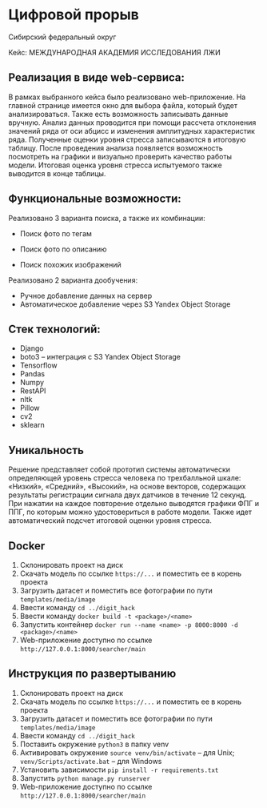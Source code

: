 # Цифровой прорыв
 
Сибирский федеральный округ

Кейс: МЕЖДУНАРОДНАЯ АКАДЕМИЯ ИССЛЕДОВАНИЯ ЛЖИ


## Реализация в виде web-сервиса:

В рамках выбранного кейса было реализовано web-приложение. На главной странице имеется окно для выбора файла, который будет анализироваться. Также есть возможность записывать данные вручную. Анализ данных проводится при помощи рассчета отклонения значений ряда от оси абцисс и изменения амплитудных характеристик ряда. Полученные оценки уровня стресса записываются в итоговую таблицу. После проведения анализа появляется возможность посмотреть на графики и визуально проверить качество работы модели. Итоговая оценка уровня стресса испытуемого также выводится в конце таблицы.

## Функциональные возможности:

Реализовано 3 варианта поиска, а также их комбинации:

* Поиск фото по тегам

* Поиск фото по описанию

* Поиск похожих изображений

Реализовано 2 варианта дообучения:

* Ручное добавление данных на сервер
* Автоматическое добавление через S3 Yandex Object Storage

## Стек технологий:

* Django
* boto3 – интеграция с S3 Yandex Object Storage
* Tensorflow
* Pandas
* Numpy
* RestAPI
* nltk
* Pillow
* cv2
* sklearn

## Уникальность
Решение представляет собой прототип системы автоматически определяющей уровень стресса человека по трехбалльной шкале: «Низкий», «Средний», «Высокий», на основе векторов, содержащих результаты регистрации сигнала двух датчиков в течение 12 секунд. При нажатии на каждое повторение отдельно выводятся графики ФПГ и ППГ, по которым можно удостовериться в работе модели. Также идет автоматический подсчет итоговой оценки уровня стресса.

## Docker
1. Склонировать проект на диск
2. Скачать модель по ссылке `https://...` и поместить ее в корень проекта
3. Загрузить датасет и поместить все фотографии по пути `templates/media/image`
4. Ввести команду `cd ../digit_hack`
5. Ввести команду `docker build -t <package>/<name>`
6. Запустить контейнер `docker run --name <name> -p 8000:8000 -d <package>/<name>`
7. Web-приложение доступно по ссылке `http://127.0.0.1:8000/searcher/main`

## Инструкция по развертыванию
1. Склонировать проект на диск
2. Скачать модель по ссылке `https://...` и поместить ее в корень проекта
3. Загрузить датасет и поместить все фотографии по пути `templates/media/image`
4. Ввести команду `cd ../digit_hack`
5. Поставить окружение `python3` в папку venv
6. Активировать окружение `source venv/bin/activate` – для Unix; `venv/Scripts/activate.bat` – для Windows
7. Установить зависимости `pip install -r requirements.txt`
8. Запустить `python manage.py runserver`
9. Web-приложение доступно по ссылке `http://127.0.0.1:8000/searcher/main`

